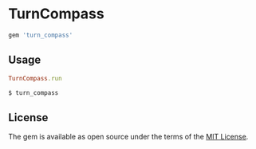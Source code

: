 # TurnCompass

```ruby
gem 'turn_compass'
```

## Usage

```ruby
TurnCompass.run
```

```sh
$ turn_compass
```

## License

The gem is available as open source under the terms of the [MIT License](http://opensource.org/licenses/MIT).
